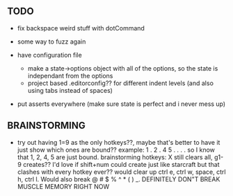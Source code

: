 ## TODO

- fix backspace weird stuff with dotCommand

- some way to fuzz again

- have configuration file
    - make a state->options object with all of the options, so the state is independant from the options
    - project based .editorconfig?? for different indent levels (and also using tabs instead of spaces)

- put asserts everywhere (make sure state is perfect and i never mess up)

## BRAINSTORMING

- try out having 1=9 as the only hotkeys??, maybe that's better to have it just show which ones are bound?? example: 1 . 2 . 4 5 . . . . so I know that 1, 2, 4, 5 are just bound. brainstorming hotkeys: X still clears all, g1-9 creates?? I'd love if shift+num could create just like starcraft but that clashes with every hotkey ever?? would clear up ctrl e, ctrl w, space, ctrl h, ctrl l. Would also break @ # $ % ^ * ( ) _. DEFINITELY DON"T BREAK MUSCLE MEMORY RIGHT NOW
